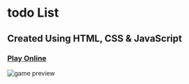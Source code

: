 # todo List

## Created Using HTML, CSS & JavaScript


### [Play Online](https://todo-list-home.netlify.app)

![game preview](https://user-images.githubusercontent.com/101276981/204225677-d15f2975-393f-443f-b655-b40d9c8f6ffd.png)
